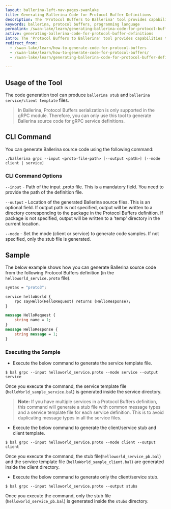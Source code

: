 ```yaml
---
layout: ballerina-left-nav-pages-swanlake
title: Generating Ballerina Code for Protocol Buffer Definitions
description: The 'Protocol Buffers to Ballerina' tool provides capabilities to generate Ballerina source code for the Protocol Buffer definition.
keywords: ballerina, protocol buffers, programming language
permalink: /swan-lake/learn/generating-ballerina-code-for-protocol-buffer-definitions/
active: generating-ballerina-code-for-protocol-buffer-definitions
intro: The 'Protocol Buffers to Ballerina' tool provides capabilities to generate Ballerina source code for Protocol Buffer definitions.
redirect_from:
  - /swan-lake/learn/how-to-generate-code-for-protocol-buffers
  - /swan-lake/learn/how-to-generate-code-for-protocol-buffers/
  - /swan-lake/learn/generating-ballerina-code-for-protocol-buffer-definitions
  
---
```


## Usage of the Tool

The code generation tool can produce `ballerina stub` and `ballerina service/client template` files.
 
> In Ballerina, Protocol Buffers serialization is only supported in the gRPC module. Therefore, you can only use
> this tool to generate Ballerina source code for gRPC service definitions.

## CLI Command

You can generate Ballerina source code using the following command:

```
./ballerina grpc --input <proto-file-path> [--output <path>] [--mode client | service]
```

### CLI Command Options

`--input`  - Path of the input .proto file. This is a mandatory field. You need to provide the path of the definition
 file.

`--output` - Location of the generated Ballerina source files. This is an optional field. 
If output path is not specified, output will be written to a directory corresponding to the package in the Protocol
 Buffers definition. 
If package is not specified, output will be written to a 'temp' directory in the current location.

`--mode`   - Set the mode (client or service) to generate code samples. If not specified, only the stub file is
 generated.


## Sample

The below example shows how you can generate Ballerina source code from the following Protocol Buffers definition (in the `helloworld_service.proto` file).

```proto
syntax = "proto3";

service helloWorld {
    rpc sayHello(HelloRequest) returns (HelloResponse);
}

message HelloRequest {
	string name = 1;
}
message HelloResponse {
	string message = 1;
}
```

### Executing the Sample

* Execute the below command to generate the service template file.
```
$ bal grpc --input helloworld_service.proto --mode service --output service
```
Once you execute the command, the service template file (`helloWorld_sample_service.bal`) is generated inside the service directory.
> **Note:** If you have multiple services in a Protocol Buffers definition, this command will generate a stub file with common message types and a service template file for each service definition. This is to avoid duplicating message types in all the service files.


* Execute the below command to generate the client/service stub and client template.
```
$ bal grpc --input helloworld_service.proto --mode client --output client
```
Once you execute the command, the stub file(`helloworld_service_pb.bal`) and the service template file (`helloWorld_sample_client.bal`) are generated inside the client directory.


* Execute the below command to generate only the client/service stub.
```
$ bal grpc --input helloworld_service.proto --output stubs
```
Once you execute the command, only the stub file (`helloworld_service_pb.bal`) is generated inside the `stubs` directory.
